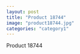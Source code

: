 ```yaml
---
layout: post
title: "Product 18744"
image: "product18744.jpg"
categories: "category1"
---
```

Product 18744
